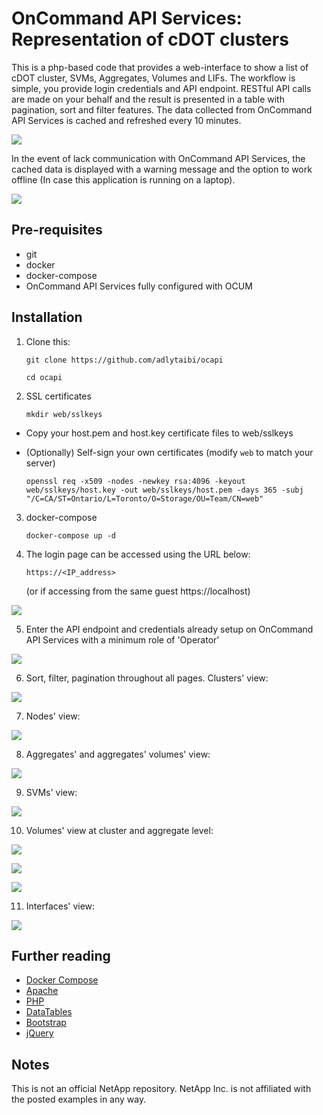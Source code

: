 # OnCommand API Services: Representation of cDOT clusters

This is a php-based code that provides a web-interface to show a list of cDOT cluster, SVMs, Aggregates, Volumes and LIFs.
The workflow is simple, you provide login credentials and API endpoint. RESTful API calls are made on your behalf and the result is presented in a table with pagination, sort and filter features. The data collected from OnCommand API Services is cached and refreshed every 10 minutes.

  ![](https://raw.githubusercontent.com/adlytaibi/ss/master/ocapi/clusters.png)

In the event of lack communication with OnCommand API Services, the cached data is displayed with a warning message and the option to work offline (In case this application is running on a laptop).

  ![](https://raw.githubusercontent.com/adlytaibi/ss/master/ocapi/clusters_offline.png)

## Pre-requisites

* git
* docker
* docker-compose
* OnCommand API Services fully configured with OCUM

## Installation

1. Clone this:

    ```
    git clone https://github.com/adlytaibi/ocapi
    ```

    ```
    cd ocapi
    ```

2. SSL certificates

    ```
    mkdir web/sslkeys
    ```

* Copy your host.pem and host.key certificate files to web/sslkeys

* (Optionally) Self-sign your own certificates (modify `web` to match your server)

    ```
    openssl req -x509 -nodes -newkey rsa:4096 -keyout web/sslkeys/host.key -out web/sslkeys/host.pem -days 365 -subj "/C=CA/ST=Ontario/L=Toronto/O=Storage/OU=Team/CN=web"
    ```

3. docker-compose

    ```
    docker-compose up -d
    ```

4. The login page can be accessed using the URL below:

    ```
    https://<IP_address>
    ```
	(or if accessing from the same guest https://localhost)

  ![](https://raw.githubusercontent.com/adlytaibi/ss/master/ocapi/endpoint_unset.png)

5. Enter the API endpoint and credentials already setup on OnCommand API Services with a minimum role of 'Operator'

  ![](https://raw.githubusercontent.com/adlytaibi/ss/master/ocapi/endpoint_entry.png)

6. Sort, filter, pagination throughout all pages. Clusters' view:

  ![](https://raw.githubusercontent.com/adlytaibi/ss/master/ocapi/clusters.png)

7. Nodes' view:

  ![](https://raw.githubusercontent.com/adlytaibi/ss/master/ocapi/cluster_nodes.png)

8. Aggregates' and aggregates' volumes' view:

  ![](https://raw.githubusercontent.com/adlytaibi/ss/master/ocapi/aggregates.png)

9. SVMs' view:

  ![](https://raw.githubusercontent.com/adlytaibi/ss/master/ocapi/svms.png)

10. Volumes' view at cluster and aggregate level:

  ![](https://raw.githubusercontent.com/adlytaibi/ss/master/ocapi/volumes.png)

  ![](https://raw.githubusercontent.com/adlytaibi/ss/master/ocapi/svms_volumes.png)

  ![](https://raw.githubusercontent.com/adlytaibi/ss/master/ocapi/aggregates_volumes.png)

11. Interfaces' view:

  ![](https://raw.githubusercontent.com/adlytaibi/ss/master/ocapi/interfaces.png)

## Further reading
* [Docker Compose](https://docs.docker.com/compose/)
* [Apache](https://httpd.apache.org/)
* [PHP](http://www.php.net/)
* [DataTables](https://datatables.net/)
* [Bootstrap](https://getbootstrap.com/)
* [jQuery](https://jquery.com/)

## Notes
This is not an official NetApp repository. NetApp Inc. is not affiliated with the posted examples in any way.

